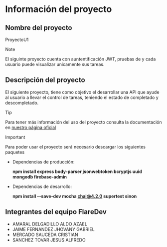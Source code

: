 # Información del proyecto
## Nombre del proyecto
ProyectoU1

> [!NOTE]
> El siguinte proyecto cuenta con auntentificación JWT, pruebas de y cada usuario puede visualizar unicamente sus tareas.

## Descripción del proyecto
El siguiente proyecto, tiene como objetivo el desarrollar una API que ayude al usuario a llevar el control de tareas, teniendo el estado de completado y descompletado.  

> [!TIP]
> Para tener más información del uso del proyecto consulta la documentación en [nuestro página oficial](https://www.youtube.com/watch?v=RDFlV-LF6fY/)

> [!IMPORTANT]
> Para poder usar el proyecto será necesario descargar los siguientes paquetes
> - Dependencias de producción:
>
>   **npm install express body-parser jsonwebtoken bcryptjs uuid mongodb firebase-admin**
> - Dependencias de desarrollo:
> 
>   **npm install --save-dev mocha chai@4.2.0 supertest sinon**

## Integrantes del equipo **FlareDev**
- AMARAL DELGADILLO ALDO AZAEL
- JAIME FERNANDEZ JHOVANY GABRIEL
- MERCADO SAUCEDA CRISTIAN
- SANCHEZ TOVAR JESUS ALFREDO